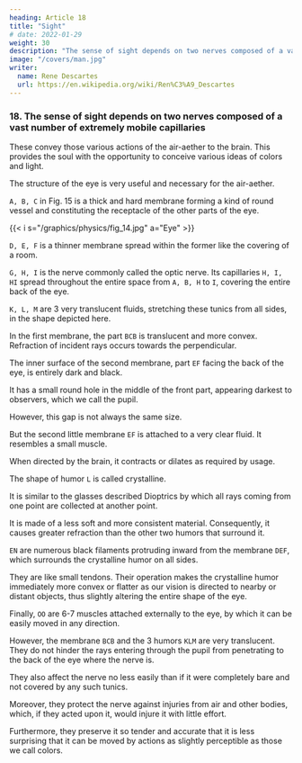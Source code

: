 ```yaml
---
heading: Article 18
title: "Sight"
# date: 2022-01-29
weight: 30
description: "The sense of sight depends on two nerves composed of a vast number of extremely mobile capillaries"
image: "/covers/man.jpg"
writer:
  name: Rene Descartes
  url: https://en.wikipedia.org/wiki/Ren%C3%A9_Descartes
---
```



### 18. The sense of sight depends on two nerves composed of a vast number of extremely mobile capillaries

<!-- remains to be explained a little more precisely, as it pertains more to my goal. 

This sense also depends in this machine  -->

These convey those various actions of the air-aether to the brain. This provides the soul with the opportunity to conceive various ideas of colors and light. 

The structure of the eye is very useful and necessary for the air-aether.

<!-- , it should be briefly outlined, deliberately omitting those superfluous details observed by anatomical curiosity.  -->

`A, B, C` in Fig. 15 is a thick and hard membrane forming a kind of round vessel and constituting the receptacle of the other parts of the eye.


{{< i s="/graphics/physics/fig_14.jpg" a="Eye" >}}


`D, E, F` is a thinner membrane spread within the former like the covering of a room. 

`G, H, I` is the nerve commonly called the optic nerve. Its capillaries `H, I, HI` spread throughout the entire space from `A, B, H` to `I`, covering the entire back of the eye.

`K, L, M` are 3 very translucent fluids, stretching these tunics from all sides, in the shape depicted here.

In the first membrane, the part `BCB` is translucent and more convex. Refraction of incident rays occurs towards the perpendicular. 

The inner surface of the second membrane, part `EF` facing the back of the eye, is entirely dark and black.

It has a small round hole in the middle of the front part, appearing darkest to observers, which we call the pupil. 

However, this gap is not always the same size.

But the second little membrane `EF` is attached to a very clear fluid. It resembles a small muscle.

When directed by the brain, it contracts or dilates as required by usage. 

The shape of humor `L` is called crystalline. 

It is similar to the glasses described Dioptrics by which all rays coming from one point are collected at another point.

It is made of a less soft and more consistent material. Consequently, it causes greater refraction than the other two humors that surround it. 

`EN` are numerous black filaments protruding inward from the membrane `DEF`, which surrounds the crystalline humor on all sides.

They are like small tendons. Their operation makes the crystalline humor immediately more convex or flatter as our vision is directed to nearby or distant objects, thus slightly altering the entire shape of the eye. 

Finally, `OO` are 6-7 muscles attached externally to the eye, by which it can be easily moved in any direction. 

However, the membrane `BCB` and the 3 humors `KLM` are very translucent. They do not hinder the rays entering through the pupil from penetrating to the back of the eye where the nerve is. 

They also affect the nerve no less easily than if it were completely bare and not covered by any such tunics. 

Moreover, they protect the nerve against injuries from air and other bodies, which, if they acted upon it, would injure it with little effort. 

Furthermore, they preserve it so tender and accurate that it is less surprising that it can be moved by actions as slightly perceptible as those we call colors.


